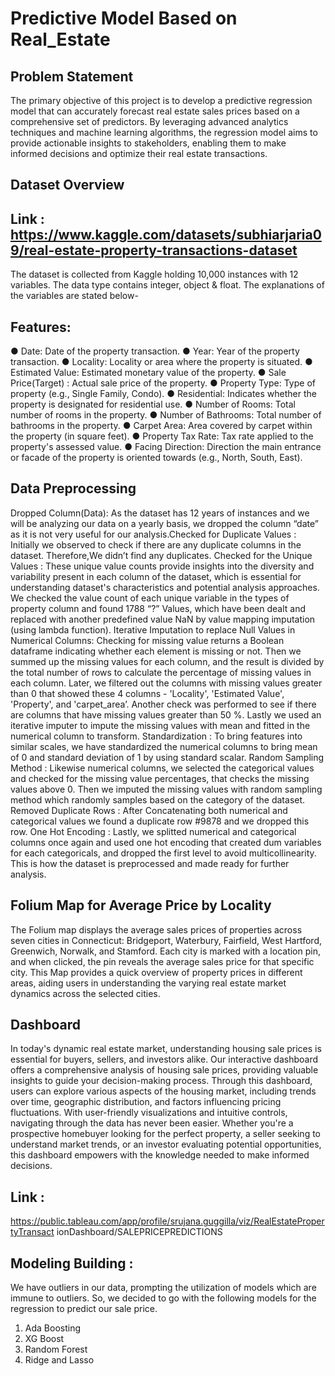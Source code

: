 # Predictive Model Based on Real_Estate
## Problem Statement 

The  primary  objective  of  this  project  is  to  develop  a  predictive  regression  model  that  can accurately forecast real estate sales prices based on a comprehensive set of predictors. By  leveraging  advanced  analytics  techniques  and  machine  learning  algorithms,  the regression  model  aims  to  provide  actionable  insights  to  stakeholders,  enabling  them  to make informed decisions and optimize their real estate transactions. 

## Dataset Overview 

## Link :  https://www.kaggle.com/datasets/subhiarjaria09/real-estate-property-transactions-dataset 
The  dataset  is  collected  from  Kaggle  holding  10,000  instances  with  12  variables.  The data  type  contains  integer,  object  &  float.  The  explanations  of  the  variables  are  stated below- 

## Features: 
●  Date:  Date of the property transaction. 
●  Year:  Year of the property transaction. 
●  Locality:  Locality or area where the property is situated. 
●  Estimated Value:  Estimated monetary value of the property. 
●  Sale Price(Target) :  Actual sale price of the property. 
●  Property Type:  Type of property (e.g., Single Family,  Condo). 
●  Residential:  Indicates whether the property is designated  for residential use. 
●  Number of Rooms:  Total number of rooms in the property. 
●  Number of Bathrooms:  Total number of bathrooms in  the property. 
●  Carpet Area:  Area covered by carpet within the property  (in square feet). 
●  Property Tax Rate:  Tax rate applied to the property's assessed value. 
●  Facing  Direction:  Direction  the  main  entrance  or  facade  of  the  property  is 
oriented towards (e.g., North, South, East).

## Data Preprocessing 

Dropped  Column(Data):  As  the  dataset  has  12  years  of  instances  and  we  will  be analyzing  our  data  on  a  yearly  basis,  we  dropped  the  column  “date”  as  it  is  not  very useful for our analysis.Checked  for  Duplicate  Values  :  Initially  we  observed  to  check  if  there  are  any duplicate columns in the dataset. Therefore,We didn’t find any duplicates. Checked  for  the  Unique  Values  :  These unique  value  counts  provide  insights  into  the diversity  and  variability  present  in  each  column  of  the  dataset,  which  is  essential  for understanding  dataset's  characteristics  and  potential  analysis approaches.  We  checked the  value  count  of  each  unique  variable  in  the  types  of  property  column  and  found  1788 “?”  Values,  which  have  been  dealt  and  replaced  with  another  predefined  value  NaN  by value mapping imputation (using lambda function). Iterative  Imputation  to  replace  Null  Values  in  Numerical  Columns:  Checking  for missing  value  returns  a  Boolean  dataframe  indicating  whether  each  element  is  missing or  not.  Then  we  summed  up  the  missing  values  for  each  column,  and  the  result  is divided  by  the  total  number  of  rows  to  calculate  the  percentage  of  missing  values  in each column.  Later,  we  filtered  out  the  columns  with  missing  values  greater  than  0  that showed  these  4  columns  -  'Locality',  'Estimated  Value',  'Property',  and  'carpet_area’. Another  check  was performed  to  see  if  there  are  columns  that  have  missing  values greater  than  50  %.  Lastly  we  used  an  iterative  imputer  to  impute  the  missing  values  with mean  and fitted in the numerical column to transform. Standardization  :  To  bring  features  into  similar  scales,  we  have  standardized  the numerical  columns  to  bring  mean  of  0  and  standard  deviation  of  1  by  using  standard scalar. Random Sampling  Method  :  Likewise  numerical  columns,  we  selected  the  categorical values  and  checked  for  the  missing  value  percentages,  that  checks  the  missing  values above  0.  Then  we  imputed  the  missing  values  with  random  sampling  method  which randomly samples based on the category of the dataset. Removed  Duplicate  Rows  :  After  Concatenating  both  numerical  and  categorical values we found a duplicate row #9878 and we dropped this row. One  Hot  Encoding  :  Lastly,  we  splitted  numerical  and  categorical  columns  once  again and  used  one  hot  encoding  that  created dum variables  for  each  categoricals,  and dropped the first level to avoid multicollinearity. This is how the dataset is preprocessed and made ready for further analysis.

##   Folium Map for Average Price by Locality

The  Folium  map  displays  the  average  sales  prices  of  properties  across  seven  cities  in Connecticut:  Bridgeport,  Waterbury,  Fairfield,  West  Hartford,  Greenwich,  Norwalk,  and Stamford.  Each  city  is  marked  with  a  location  pin,  and  when  clicked,  the  pin  reveals  the average  sales  price  for  that  specific  city.  This  Map  provides  a  quick  overview  of property  prices  in  different  areas,  aiding  users  in  understanding  the  varying  real  estate market dynamics across the selected cities.

## Dashboard 

In  today's  dynamic  real  estate  market,  understanding  housing  sale  prices  is  essential  for buyers,  sellers,  and  investors  alike.  Our  interactive  dashboard  offers  a  comprehensive analysis  of  housing sale  prices,  providing  valuable  insights  to  guide  your decision-making  process.  Through  this  dashboard,  users  can  explore  various  aspects  of the  housing  market,  including  trends  over  time, geographic  distribution,  and  factors influencing  pricing  fluctuations.  With  user-friendly  visualizations  and  intuitive  controls, navigating through the data has never been easier. Whether  you're  a  prospective  homebuyer  looking  for  the  perfect  property,  a  seller seeking  to  understand  market  trends,  or  an  investor  evaluating  potential  opportunities, this dashboard empowers with the knowledge needed to make informed decisions. 

## Link : 
https://public.tableau.com/app/profile/srujana.guggilla/viz/RealEstatePropertyTransact 
ionDashboard/SALEPRICEPREDICTIONS

## Modeling Building : 
We  have  outliers  in  our  data,  prompting  the  utilization  of  models  which  are  immune  to outliers.  So,  we  decided  to  go  with  the  following  models  for  the  regression  to  predict  our sale price. 
1.  Ada Boosting 
2.  XG Boost 
3.  Random Forest 
4.  Ridge and Lasso



